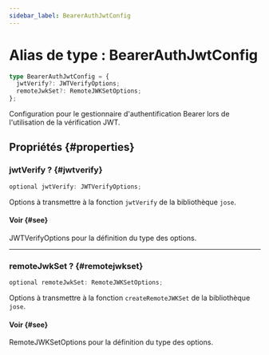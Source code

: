 ```yaml
---
sidebar_label: BearerAuthJwtConfig
---
```


# Alias de type : BearerAuthJwtConfig

```ts
type BearerAuthJwtConfig = {
  jwtVerify?: JWTVerifyOptions;
  remoteJwkSet?: RemoteJWKSetOptions;
};
```

Configuration pour le gestionnaire d'authentification Bearer lors de l'utilisation de la vérification JWT.

## Propriétés {#properties}

### jwtVerify ? {#jwtverify}

```ts
optional jwtVerify: JWTVerifyOptions;
```

Options à transmettre à la fonction `jwtVerify` de la bibliothèque `jose`.

#### Voir {#see}

JWTVerifyOptions pour la définition du type des options.

***

### remoteJwkSet ? {#remotejwkset}

```ts
optional remoteJwkSet: RemoteJWKSetOptions;
```

Options à transmettre à la fonction `createRemoteJWKSet` de la bibliothèque `jose`.

#### Voir {#see}

RemoteJWKSetOptions pour la définition du type des options.

